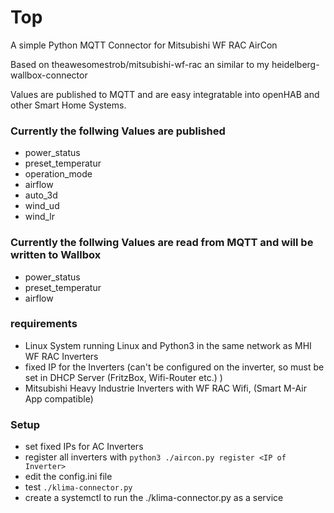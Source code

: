 # Top

A simple Python MQTT Connector for Mitsubishi WF RAC AirCon

Based on theawesomestrob/mitsubishi-wf-rac an similar to my heidelberg-wallbox-connector

Values are published to MQTT and are easy integratable into openHAB and other Smart Home Systems.

### Currently the follwing Values are published

- power_status
- preset_temperatur
- operation_mode
- airflow
- auto_3d
- wind_ud
- wind_lr

### Currently the follwing Values are read from MQTT and will be written to Wallbox

- power_status
- preset_temperatur
- airflow

### requirements

- Linux System running Linux and Python3 in the same network as MHI WF RAC Inverters
- fixed IP for the Inverters (can't be configured on the inverter, so must be set in DHCP Server (FritzBox, Wifi-Router etc.) )
- Mitsubishi Heavy Industrie Inverters with WF RAC Wifi, (Smart M-Air App compatible)

### Setup

- set fixed IPs for AC Inverters
- register all inverters with `python3 ./aircon.py register <IP of Inverter>`
- edit the config.ini file
- test `./klima-connector.py`
- create a systemctl to run the ./klima-connector.py as a service
